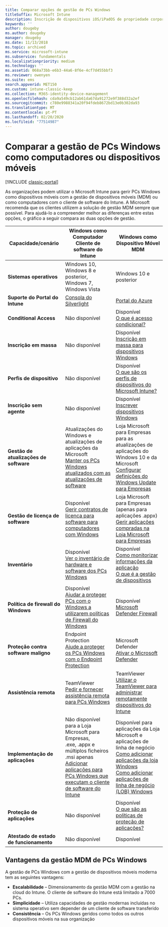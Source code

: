 ```yaml
---
title: Comparar opções de gestão de PCs Windows
titleSuffix: Microsoft Intune
description: Inscrição de dispositivos iOS/iPadOS de propriedade corporativa utilizando o Programa de Inscrição de Dispositivos apple (DEP) ou Configurator Apple.
keywords: ''
author: dougeby
ms.author: dougeby
manager: dougeby
ms.date: 11/13/2018
ms.topic: archived
ms.service: microsoft-intune
ms.subservice: fundamentals
ms.localizationpriority: medium
ms.technology: ''
ms.assetid: 068a73bb-e6b3-44a6-8f6e-4cf7d455bbf3
ms.reviewer: owenyen
ms.suite: ems
search.appverid: MET150
ms.custom: intune-classic-keep
ms.collection: M365-identity-device-management
ms.openlocfilehash: cda9a549cb12ab61da67da91272e9f388d32a2ef
ms.sourcegitcommit: c780e9988341a20f94fdeb8672bd13e0b302da93
ms.translationtype: MT
ms.contentlocale: pt-PT
ms.lasthandoff: 02/20/2020
ms.locfileid: "77514987"
---
```

# <a name="compare-managing-windows-pcs-as-computers-or-mobile-devices"></a>Comparar a gestão de PCs Windows como computadores ou dispositivos móveis

[!INCLUDE [classic-portal](../includes/classic-portal.md)]

As organizações podem utilizar o Microsoft Intune para gerir PCs Windows como dispositivos móveis com a gestão de dispositivos móveis (MDM) ou como computadores com o cliente de software do Intune.  A Microsoft recomenda que os clientes utilizem a solução de gestão MDM sempre que possível. Para ajudá-lo a compreender melhor as diferenças entre estas opções, o gráfico a seguir compara as duas opções de gestão.

|**Capacidade/cenário** |**Windows como Computador**<br>Cliente de software do Intune | **Windows como Dispositivo Móvel**<br>MDM |
|--------------|-------------------------------|-------------------------------|
|**Sistemas operativos** |Windows 10, Windows 8 e posterior, Windows 7, Windows Vista | Windows 10 e posterior |
|**Suporte do Portal do Intune** |[Consola do Silverlight](https://manage.microsoft.com)|[Portal do Azure](https://portal.azure.com) |
|**Conditional Access**|Não disponível|Disponível <br>[O que é acesso condicional?](../protect/conditional-access.md)|
|**Inscrição em massa**|Não disponível|Disponível <br>[Inscrição em massa para dispositivos Windows](../enrollment/windows-bulk-enroll.md)|
|**Perfis de dispositivo**|Não disponível|Disponível <br>[O que são os perfis de dispositivos do Microsoft Intune?](../configuration/device-profiles.md)|
|**Inscrição sem agente**|Não disponível |Disponível<br>[Inscrever dispositivos Windows](../enrollment/windows-enroll.md)|
|**Gestão de atualizações de software**| Atualizações do Windows e atualizações de aplicações da Microsoft<br>[Manter os PCs Windows atualizados com as atualizações de software](../keep-windows-pcs-up-to-date-with-software-updates-in-microsoft-intune.md)|Loja Microsoft para Empresas para as atualizações de aplicações do Windows 10 e da Microsoft<br> [Configurar definições do Windows Update para Empresas](../protect/windows-update-for-business-configure.md) |
|**Gestão de licença de software**|Disponível <br>[Gerir contratos de licença para software para computadores com Windows](../manage-license-agreements-for-windows-pc-software-in-microsoft-intune.md)|Loja Microsoft para Empresas (apenas para aplicações .appx)<br>[Gerir aplicações compradas na Loja Microsoft para Empresas](../apps/windows-store-for-business.md)|
|**Inventário**|Disponível <br>[Ver o inventário de hardware e software dos PCs Windows](view-hardware-and-software-inventory-for-windows-pcs-in-microsoft-intune.md)|Disponível <br>[Como monitorizar informações da aplicação](../apps/apps-monitor.md)<br>[O que é a gestão de dispositivos](../remote-actions/device-management.md)|
|**Política de firewall do Windows**|Disponível <br>[Ajudar a proteger PCs com o Windows a utilizarem políticas de Firewall do Windows](../help-protect-windows-pcs-using-windows-firewall-policies-in-microsoft-intune.md) |Disponível <br>[Microsoft Defender Firewall](../protect/endpoint-protection-windows-10.md#microsoft-defender-firewall)|
|**Proteção contra software maligno**|Endpoint Protection<br>[Ajude a proteger os PCs Windows com o Endpoint Protection](../help-secure-windows-pcs-with-endpoint-protection-for-microsoft-intune.md)|Microsoft Defender<br>[Ativar o Microsoft Defender](../protect/advanced-threat-protection.md)|
|**Assistência remota** |TeamViewer<br>[Pedir e fornecer assistência remota para PCs Windows](request-and-provide-remote-assistance-for-windows-pcs-in-microsoft-intune.md)|TeamViewer<br> [Utilizar o TeamViewer para administrar remotamente dispositivos do Intune](../remote-actions/teamviewer-support.md) |
|**Implementação de aplicações** | Não disponível para a Loja Microsoft para Empresas,<br>.exe, .appx e múltiplos ficheiros .msi apenas<br>[Adicionar aplicações para PCs Windows que executam o cliente de software do Intune](add-apps-for-windows-pcs-in-microsoft-intune.md)|Disponível para aplicações da Loja Microsoft e aplicações de linha de negócio<br>[Como adicionar aplicações da loja Windows](../apps/store-apps-windows.md)<br>[Como adicionar aplicações de linha de negócio (LOB) Windows](../apps/lob-apps-windows.md)|
|**Proteção de aplicações**|Não disponível|Disponível <br>[O que são as políticas de proteção de aplicações?](../apps/app-protection-policy.md)|
|**Atestado de estado de funcionamento**|Não disponível|Disponível|


## <a name="advantages-of-mdm-windows-pc-management"></a>Vantagens da gestão MDM de PCs Windows
A gestão de PCs Windows com a gestão de dispositivos móveis moderna tem as seguintes vantagens:
- **Escalabilidade** – Dimensionamento da gestão MDM com a gestão na cloud do Intune. O cliente de software do Intune está limitado a 7000 PCs.
- **Simplicidade** – Utiliza capacidades de gestão modernas incluídas no sistema operativo sem depender de um cliente de software transferido
- **Consistência** – Os PCs Windows geridos como todos os outros dispositivos móveis na sua organização
<!-- - **Cloud optimization** - -->
